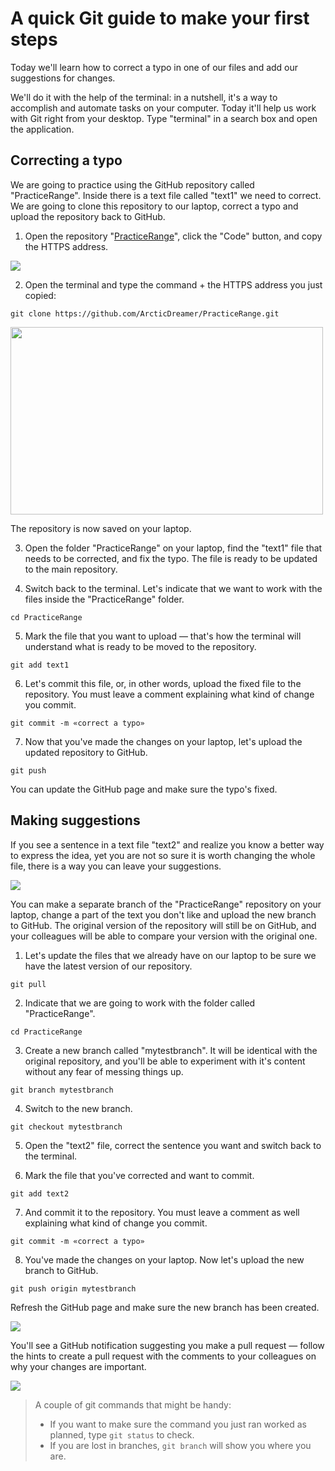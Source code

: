 # A quick Git guide to make your first steps

Today we'll learn how to correct a typo in one of our files and add our suggestions for changes.

We'll do it with the help of the terminal: in a nutshell, it's a way to accomplish and automate tasks on your computer. Today it'll help us work with Git right from your desktop. Type "terminal" in a search box and open the application.


## Correcting a typo
We are going to practice using the GitHub repository called "PracticeRange". Inside there is a text file called "text1" we need to correct. We are going to clone this repository to our laptop, correct a typo and upload the repository back to GitHub.

1. Open the repository "[PracticeRange](https://github.com/ArcticDreamer/PracticeRange)", click the "Code" button, and copy the HTTPS address.

<img src="https://i.ibb.co/n3J7fyD/clone.png">

2. Open the terminal and type the command + the HTTPS address you just copied:

`git clone https://github.com/ArcticDreamer/PracticeRange.git`

<img src="https://i.ibb.co/YyzwwRJ/git-clone.png" width="500" height="300">

The repository is now saved on your laptop.

3. Open the folder "PracticeRange" on your laptop, find the "text1" file that needs to be corrected, and fix the typo. The file is ready to be updated to the main repository.

4. Switch back to the terminal. Let's indicate that we want to work with the files inside the "PracticeRange" folder.

`cd PracticeRange`

5. Mark the file that you want to upload — that's how the terminal will understand what is ready to be moved to the repository.

`git add text1`

6. Let's commit this file, or, in other words, upload the fixed file to the repository. You must leave a comment explaining what kind of change you commit.

`git commit -m «correct a typo»`

7. Now that you've made the changes on your laptop, let's upload the updated repository to GitHub.

`git push`

You can update the GitHub page and make sure the typo's fixed.


## Making suggestions
If you see a sentence in a text file "text2" and realize you know a better way to express the idea, yet you are not so sure it is worth changing the whole file, there is a way you can leave your suggestions.

<img src="https://i.ibb.co/DpQKbzY/text2.png">

You can make a separate branch of the "PracticeRange" repository on your laptop, change a part of the text you don't like and upload the new branch to GitHub. The original version of the repository will still be on GitHub, and your colleagues will be able to compare your version with the original one.

1. Let's update the files that we already have on our laptop to be sure we have the latest version of our repository.

`git pull`

2. Indicate that we are going to work with the folder called "PracticeRange".

`cd PracticeRange`

3. Create a new branch called "mytestbranch". It will be identical with the original repository, and you'll be able to experiment with it's content without any fear of messing things up.

`git branch mytestbranch`

4. Switch to the new branch.

`git checkout mytestbranch`

5. Open the "text2" file, correct the sentence you want and switch back to the terminal.

6. Mark the file that you've corrected and want to commit.

`git add text2`

7. And commit it to the repository. You must leave a comment as well explaining what kind of change you commit.

`git commit -m «correct a typo»`

8. You've made the changes on your laptop. Now let's upload the new branch to GitHub.

`git push origin mytestbranch`

Refresh the GitHub page and make sure the new branch has been created. 

<img src="https://i.ibb.co/Jc3c0F8/newbranch.png">

You'll see a GitHub notification suggesting you make a pull request — follow the hints to create a pull request with the comments to your colleagues on why your changes are important.

<img src="https://i.ibb.co/sJ9GDYk/2021-02-12-19-22-06.png">

> A couple of git commands that might be handy:
> - If you want to make sure the command you just ran worked as planned, type `git status` to check.
> - If you are lost in branches, `git branch` will show you where you are.
